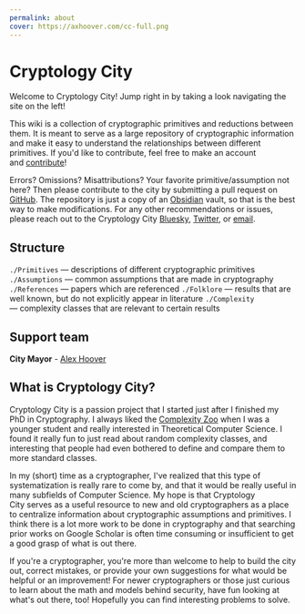 ```yaml
---
permalink: about
cover: https://axhoover.com/cc-full.png
---
```

# Cryptology City
Welcome to Cryptology City! Jump right in by taking a look navigating the site on the left!

This wiki is a collection of cryptographic primitives and reductions between them. It is meant to serve as a large repository of cryptographic information and make it easy to understand the relationships between different primitives. If you'd like to contribute, feel free to make an account and [contribute](https://github.com/axhoover/cryptology.city)!

Errors? Omissions? Misattributions? Your favorite primitive/assumption not here? Then please contribute to the city by submitting a pull request on [GitHub](https://github.com/axhoover/cryptology.city). The repository is just a copy of an [Obsidian](https://obsidian.md) vault, so that is the best way to make modifications. For any other recommendations or issues, please reach out to the Cryptology City [Bluesky](https://bsky.app/profile/cryptology.city), [Twitter](https://twitter.com/cryptologycity), or [email](mailto:cryptologycity@gmail.com).

## Structure
`./Primitives` — descriptions of different cryptographic primitives
`./Assumptions` — common assumptions that are made in cryptography
`./References` — papers which are referenced
`./Folklore` — results that are well known, but do not explicitly appear in literature
`./Complexity` — complexity classes that are relevant to certain results

## Support team
**City Mayor** - [Alex Hoover](https://axhoover.com/)


## What is Cryptology City?
Cryptology City is a passion project that I started just after I finished my PhD in Cryptography. I always liked the [Complexity Zoo](https://complexityzoo.net/) when I was a younger student and really interested in Theoretical Computer Science. I found it really fun to just read about random complexity classes, and interesting that people had even bothered to define and compare them to more standard classes.

In my (short) time as a cryptographer, I've realized that this type of systematization is really rare to come by, and that it would be really useful in many subfields of Computer Science. My hope is that Cryptology City serves as a useful resource to new and old cryptographers as a place to centralize information about cryptographic assumptions and primitives. I think there is a lot more work to be done in cryptography and that searching prior works on Google Scholar is often time consuming or insufficient to get a good grasp of what is out there.

If you're a cryptographer, you're more than welcome to help to build the city out, correct mistakes, or provide your own suggestions for what would be helpful or an improvement! For newer cryptographers or those just curious to learn about the math and models behind security, have fun looking at what's out there, too! Hopefully you can find interesting problems to solve.